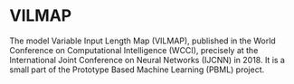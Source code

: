 # VILMAP
The model Variable Input Length Map (VILMAP), published in the World Conference on Computational Intelligence (WCCI), precisely at the International Joint Conference on Neural Networks (IJCNN) in 2018. It is a small part of the Prototype Based Machine Learning (PBML) project.
